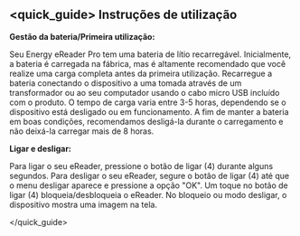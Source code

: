 ## <quick_guide> Instruções de utilização

**Gestão da bateria/Primeira utilização:**

Seu Energy eReader Pro tem uma bateria de lítio recarregável. Inicialmente, a bateria é carregada na fábrica, mas é altamente recomendado que você realize uma carga completa antes da primeira utilização. Recarregue a bateria conectando o dispositivo a uma tomada através de um transformador ou ao seu computador usando o cabo micro USB incluído com o produto. O tempo de carga varia entre 3-5 horas, dependendo se o dispositivo está desligado ou em funcionamento. A fim de manter a bateria em boas condições, recomendamos desligá-la durante o carregamento e não deixá-la carregar mais de 8 horas.


**Ligar e desligar:**

Para ligar o seu eReader, pressione o botão de ligar (4) durante alguns segundos. Para desligar o seu eReader, segure o botão de ligar (4) até que o menu desligar aparece e pressione a opção "OK". Um toque no botão de ligar (4) bloqueia/desbloqueia o eReader. No bloqueio ou modo desligar, o dispositivo mostra uma imagem na tela.

</quick_guide>
